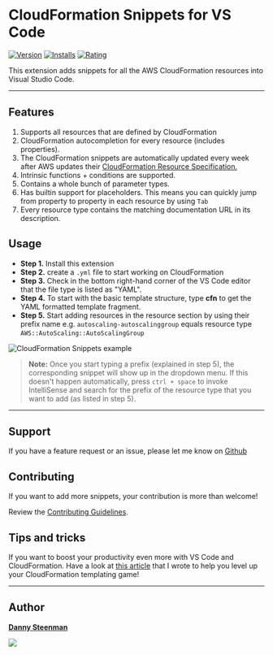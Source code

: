 # CloudFormation Snippets for VS Code

[![Version](https://vsmarketplacebadge.apphb.com/version/dsteenman.cloudformation-yaml-snippets.svg 'Current Release')](https://marketplace.visualstudio.com/items?itemName=dsteenman.cloudformation-yaml-snippets)
[![Installs](https://vsmarketplacebadge.apphb.com/installs-short/dsteenman.cloudformation-yaml-snippets.svg 'Currently Installed')](https://marketplace.visualstudio.com/items?itemName=dsteenman.cloudformation-yaml-snippets)
[![Rating](https://vsmarketplacebadge.apphb.com/rating-star/dsteenman.cloudformation-yaml-snippets.svg)](https://marketplace.visualstudio.com/items?itemName=dsteenman.cloudformation-yaml-snippets)

This extension adds snippets for all the AWS CloudFormation resources into Visual Studio Code.

---

## Features

1. Supports all resources that are defined by CloudFormation
2. CloudFormation autocompletion for every resource (includes properties).
3. The CloudFormation snippets are automatically updated every week after AWS updates their [CloudFormation Resource Specification.](https://docs.aws.amazon.com/AWSCloudFormation/latest/UserGuide/cfn-resource-specification.html)
4. Intrinsic functions + conditions are supported.
5. Contains a whole bunch of parameter types.
6. Has builtin support for placeholders. This means you can quickly jump from property to property in each resource by using `Tab`
7. Every resource type contains the matching documentation URL in its description.

## Usage

* **Step 1.** Install this extension
* **Step 2.** create a `.yml` file to start working on CloudFormation
* **Step 3.** Check in the bottom right-hand corner of the VS Code editor that the file type is listed as "YAML".
* **Step 4.** To start with the basic template structure, type **cfn** to get the YAML formatted template fragment.
* **Step 5.** Start adding resources in the resource section by using their prefix name e.g. ```autoscaling-autoscalinggroup``` equals resource type ```AWS::AutoScaling::AutoScalingGroup```

![CloudFormation Snippets example](https://raw.githubusercontent.com/dannysteenman/vscode-cloudformation-snippets/main/images/cfn-snippets-extension-example.gif)

> **Note:** Once you start typing a prefix (explained in step 5), the corresponding snippet will show up in the dropdown menu. If this doesn't happen automatically, press `ctrl + space` to invoke IntelliSense and search for the prefix of the resource type that you want to add (as listed in step 5).

---
## Support

If you have a feature request or an issue, please let me know on [Github](https://github.com/dannysteenman/vscode-cloudformation-snippets/issues)

## Contributing

If you want to add more snippets, your contribution is more than welcome!

Review the [Contributing Guidelines](https://github.com/dannysteenman/vscode-cloudformation-snippets/blob/main/.github/CONTRIBUTING.md).

## Tips and tricks

 If you want to boost your productivity even more with VS Code and CloudFormation. Have a look at [this article](https://towardsthecloud.com/level-up-cloudformation-with-vs-code) that I wrote to help you level up your CloudFormation templating game!

---

## Author

**[Danny Steenman](https://towardsthecloud.com)**

<p align="left">
  <a href="https://twitter.com/dannysteenman"><img src="https://img.shields.io/twitter/follow/dannysteenman?label=%40dannysteenman&style=social"></a>
</p>
